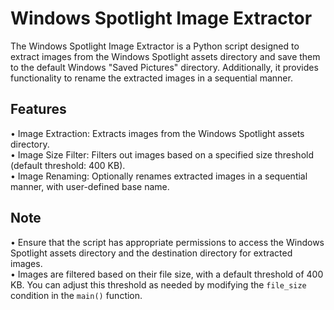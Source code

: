 # Windows Spotlight Image Extractor
The Windows Spotlight Image Extractor is a Python script designed to extract images from the Windows Spotlight assets directory and save them to the default Windows "Saved Pictures" directory. Additionally, it provides functionality to rename the extracted images in a sequential manner.

## Features
• Image Extraction: Extracts images from the Windows Spotlight assets directory.  
• Image Size Filter: Filters out images based on a specified size threshold (default threshold: 400 KB).  
• Image Renaming: Optionally renames extracted images in a sequential manner, with user-defined base name.  

## Note
• Ensure that the script has appropriate permissions to access the Windows Spotlight assets directory and the destination directory for extracted images.  
• Images are filtered based on their file size, with a default threshold of 400 KB. You can adjust this threshold as needed by modifying the `file_size` condition in the `main()` function.  
